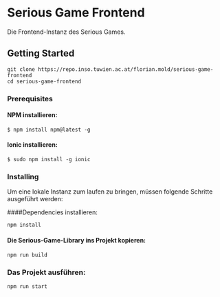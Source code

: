 # Serious Game Frontend

Die Frontend-Instanz des Serious Games.

## Getting Started

```
git clone https://repo.inso.tuwien.ac.at/florian.mold/serious-game-frontend
cd serious-game-frontend
```

### Prerequisites

#### NPM installieren:
```
$ npm install npm@latest -g
```

#### Ionic installieren:
```
$ sudo npm install -g ionic
```

### Installing

Um eine lokale Instanz zum laufen zu bringen, müssen folgende Schritte ausgeführt werden:

####Dependencies installieren:

```
npm install
```

#### Die Serious-Game-Library ins Projekt kopieren:

```
npm run build
```

### Das Projekt ausführen:
```
npm run start
```